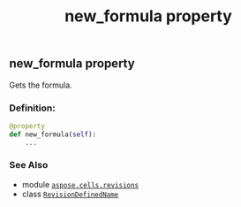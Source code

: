 ﻿---
title: new_formula property
second_title: Aspose.Cells for Python via .NET API References
description: 
type: docs
weight: 40
url: /aspose.cells.revisions/revisiondefinedname/new_formula/
is_root: false
---

## new_formula property


Gets the formula.
### Definition:
```python
@property
def new_formula(self):
    ...
```

### See Also
* module [`aspose.cells.revisions`](../../)
* class [`RevisionDefinedName`](/cells/python-net/aspose.cells.revisions/revisiondefinedname)

